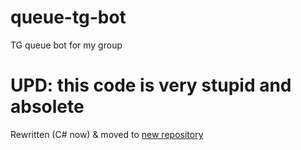 # queue-tg-bot
TG queue bot for my group 
# UPD: this code is very stupid and absolete
Rewritten (C# now) & moved to [new repository](https://github.com/HuTao1Love/TgQueueBot)
